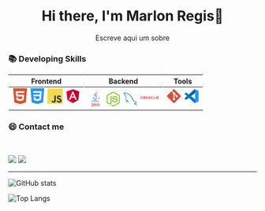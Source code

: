 <h1 align=center> Hi there, I'm Marlon Regis👋 </h1>

<p align=center> Escreve aqui um sobre </p>


### 📚 Developing Skills
<table>
    <thead>
        <th style="border-right: .2px solid rgba(255, 255, 255, .5); border-left:.2px solid rgba(255, 255, 255, .5)"><center>Frontend</center></th>
        <th style="border-right: .2px solid rgba(255, 255, 255, .5); text-align:center">Backend</th>
        <th style="border-right: .2px solid rgba(255, 255, 255, .5) ; text-align:center"> Tools </th>
    </thead>
    <tbody>
        <td valign="top">
            <img src="./icons/html5.svg"
            width="32"
            />
            <img src="./icons/css3.svg"
            width="32"
            />
            <img src="./icons/javascript.svg" 
            width="32"
          />
            <img width="32" src="./icons/angular.svg" alt="angular"/>
        </td>
        <td valign="top">
            <img src="./icons/java.svg" 
            width="32"
            />
            <img src="./icons/node.png" 
            width="32"
            />
            <img src="./icons/my-sql.svg"
            width="32"
            />  
            <img width="38" src="./icons/oracle.svg" alt="oracle"/>
        </td>
        <td valign="top">
            <img src="./icons/git.svg" 
            width="32"
            />
            <img src="./icons/vscode.svg" 
            width="32"
            />
        </td>
    </tbody>
</table>
 
### 😄 Contact me 
<br/>

<p align="left">
  <a href="mailto:digitaseuemailaqui@dominio.com" alt="E-mail">
  <img src="https://img.shields.io/badge/-E--mail-FF0000?style=flat-square&labelColor=FF0000&logo=gmail&logoColor=white&link=mailto:digitaseuemailaqui@dominio.com" /></a>

  <a href="https://www.linkedin.com/in/marlon-regis-pinto-297247150/" target="_blank" alt="Linkedin">
  <img src="https://img.shields.io/badge/-Linkedin-0e76a8?style=flat-square&logo=Linkedin&logoColor=white&link=https://www.linkedin.com/in/marlon-regis-pinto-297247150/"/></a>

  


</p>  

---
![GitHub stats](https://github-readme-stats.vercel.app/api?username=MarlonRegis&show_icons=true&count_private=true&theme=vision-friendly-dark)

![Top Langs](https://github-readme-stats.vercel.app/api/top-langs/?username=MarlonRegis&theme=vision-friendly-dark) 

